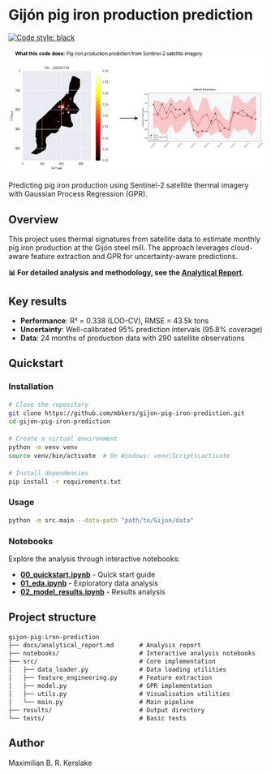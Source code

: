 # Gijón pig iron production prediction

[![Code style: black](https://img.shields.io/badge/code%20style-black-000000.svg)](https://github.com/psf/black)

<div align="center">
    <img src="/assets/images/summary_figure.png" alt="Summary figure">
</div>

Predicting pig iron production using Sentinel-2 satellite thermal imagery with Gaussian Process Regression (GPR).

## Overview

This project uses thermal signatures from satellite data to estimate monthly pig iron production at the Gijón steel mill. The approach leverages cloud-aware feature extraction and GPR for uncertainty-aware predictions.

**📊 For detailed analysis and methodology, see the [Analytical Report](docs/analytical_report.md).**

## Key results

- **Performance**: R² = 0.338 (LOO-CV), RMSE = 43.5k tons
- **Uncertainty**: Well-calibrated 95% prediction intervals (95.8% coverage)
- **Data**: 24 months of production data with 290 satellite observations

## Quickstart

### Installation

```bash
# Clone the repository
git clone https://github.com/mbkers/gijon-pig-iron-prediction.git
cd gijon-pig-iron-prediction

# Create a virtual environment
python -m venv venv
source venv/bin/activate  # On Windows: venv\Scripts\activate

# Install dependencies
pip install -r requirements.txt
```

### Usage

```bash
python -m src.main --data-path "path/to/Gijon/data"
```

### Notebooks

Explore the analysis through interactive notebooks:
- **[00_quickstart.ipynb](notebooks/00_quickstart.ipynb)** - Quick start guide
- **[01_eda.ipynb](notebooks/01_eda.ipynb)** - Exploratory data analysis
- **[02_model_results.ipynb](notebooks/02_model_results.ipynb)** - Results analysis

## Project structure

```
gijon-pig-iron-prediction
├── docs/analytical_report.md       # Analysis report
├── notebooks/                      # Interactive analysis notebooks
├── src/                            # Core implementation
│   ├── data_loader.py              # Data loading utilities
│   ├── feature_engineering.py      # Feature extraction
│   ├── model.py                    # GPR implementation
│   ├── utils.py                    # Visualisation utilities
│   └── main.py                     # Main pipeline
├── results/                        # Output directory
└── tests/                          # Basic tests
```

## Author

Maximilian B. R. Kerslake